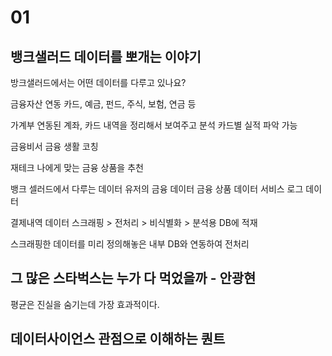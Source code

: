 # 01

## 뱅크샐러드 데이터를 뽀개는 이야기

방크샐러드에서는 어떤 데이터를 다루고 있나요?

금융자산 연동
카드, 예금, 펀드, 주식, 보험, 연금 등

가계부
연동된 계좌, 카드 내역을 정리해서 보여주고 분석
카드별 실적 파악 가능

금융비서
금융 생활 코칭

재테크
나에게 맞는 금융 상품을 추천

뱅크 셀러드에서 다루는 데이터
유저의 금융 데이터
금융 상품 데이터
서비스 로그 데이터

결제내역 데이터
스크래핑 > 전처리 > 비식별화 > 분석용 DB에 적재

스크래핑한 데이터를 미리 정의해놓은 내부 DB와 연동하여 전처리

## 그 많은 스타벅스는 누가 다 먹었을까 - 안광현

평균은 진실을 숨기는데 가장 효과적이다.

## 데이터사이언스 관점으로 이해하는 퀀트
